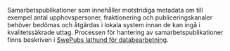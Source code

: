 Samarbetspublikationer som innehåller motstridiga metadata om till exempel antal upphovspersoner, fraktionering och publiceringskanaler behöver bedömas och åtgärdas i lokala system innan de kan ingå i kvalitetssäkrade uttag. Processen för hantering av samarbetspublikationer finns beskriven i [SwePubs lathund för databearbetning](http://www.kb.se/Dokument/SwePub/Lathund.pdf).  
